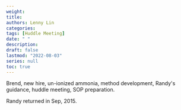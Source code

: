 ```yaml
---
weight: 
title: 
authors: Lenny Lin
categories: 
tags: [Huddle Meeting]
date: " "
description: 
draft: false
lastmod: "2022-08-03"
series: null
toc: true
---
```


Brend, new hire, un-ionized ammonia, method development, Randy's guidance,  huddle meeting, SOP preparation.

Randy returned in Sep, 2015.

